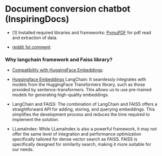 # Document conversion chatbot (InspiringDocs)

- [1] Installed required libraries and frameworks: [PymuPDF](https://pymupdf.readthedocs.io/en/latest/the-basics.html) for pdf read and extraction of data.

- [reddit 1st comment](https://www.reddit.com/r/MachineLearning/comments/100rbhp/d_data_cleaning_techniques_for_pdf_documents_with/)


### Why langchain framework and Faiss library? 
- [Compatibility with HuggingFace Embeddings](https://python.langchain.com/v0.1/docs/integrations/text_embedding/sentence_transformers/):
- [Huggingface Embeddings](https://api.python.langchain.com/en/latest/embeddings/langchain_community.embeddings.huggingface.HuggingFaceEmbeddings.html)
        LangChain: It seamlessly integrates with models from the HuggingFace Transformers library, such as those provided by sentence-transformers. This allows us to use pre-trained models for generating high-quality embeddings.
- LangChain and FAISS: The combination of LangChain and FAISS offers a straightforward API for adding, storing, and querying embeddings. This simplifies the development process and reduces the time required to implement the solution.

- LLamaIndex: While LLamaIndex is also a powerful framework, it may not offer the same level of integration and performance optimization specifically tailored for dense vector search as FAISS. FAISS is specifically designed for similarity search, making it more suitable for our needs.

